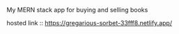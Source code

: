 My MERN stack app for buying and selling books


 hosted link ::  https://gregarious-sorbet-33fff8.netlify.app/
 
 
 
 
 

